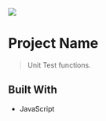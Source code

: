 ![](https://img.shields.io/badge/Microverse-blueviolet)

# Project Name

> Unit Test functions.


## Built With

- JavaScript
